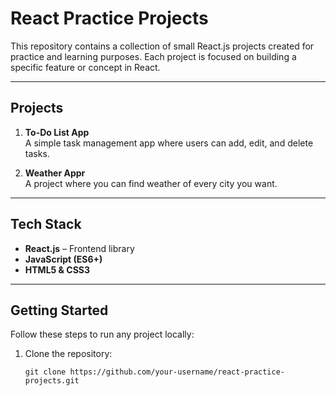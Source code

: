 # React Practice Projects

This repository contains a collection of small React.js projects created for practice and learning purposes. Each project is focused on building a specific feature or concept in React.

---

## Projects

1. **To-Do List App**  
   A simple task management app where users can add, edit, and delete tasks.

2. **Weather Appr**  
   A project where you can find weather of every city you want.

---

## Tech Stack

- **React.js** – Frontend library  
- **JavaScript (ES6+)**  
- **HTML5 & CSS3**  

---

## Getting Started

Follow these steps to run any project locally:

1. Clone the repository:
   ```
   git clone https://github.com/your-username/react-practice-projects.git
   ```

